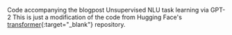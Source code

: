 Code accompanying the blogpost Unsupervised NLU task learning via GPT-2
This is just a modification of the code from Hugging Face's [transformer](https://github.com/huggingface/transformers/){:target="_blank"} repository.